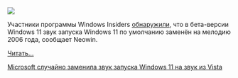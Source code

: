 <!--2025-06-15 08:52:44-->
<div class="yb">
  <div class="rss habr"><img src="https://habrastorage.org/webt/b5/m2/xb/b5m2xbvemc7ew1rzpq_xr-wdb0c.jpeg" /><p>Участники программы Windows Insiders <a href="https://www.neowin.net/news/microsoft-accidentally-replaced-windows-11-startup-sound-with-one-from-vista/" rel="noopener noreferrer nofollow">обнаружили</a>, что в бета-версии Windows 11 звук запуска Windows 11 по умолчанию заменён на мелодию 2006 года, сообщает Neowin.  </p> <a href="https://habr.com/ru/articles/918476/#habracut">Читать... <p class="titl"><a href="https://habr.com/ru/news/918476/?utm_source=habrahabr&utm_medium=rss&utm_campaign=918476">Microsoft случайно заменила звук запуска Windows 11 на звук из Vista</a></p></div>
</div>
